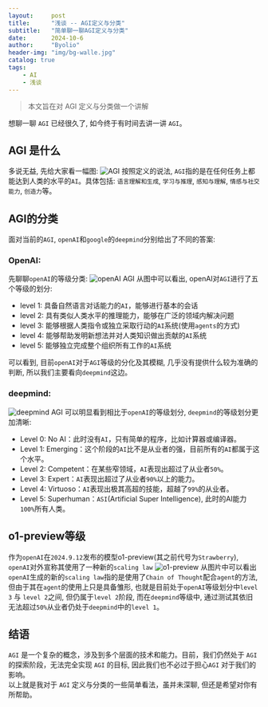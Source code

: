 ```yaml
---
layout:     post
title:      "浅谈 -- AGI定义与分类"
subtitle:   "简单聊一聊AGI定义与分类"
date:       2024-10-6
author:     "Byolio"
header-img: "img/bg-walle.jpg"
catalog: true
tags:
    - AI
    - 浅谈
---
```

> 本文旨在对 AGI 定义与分类做一个讲解

想聊一聊 `AGI` 已经很久了, 如今终于有时间去讲一讲 `AGI`。

## AGI 是什么
多说无益, 先给大家看一幅图:
![AGI](https://cdn.jsdelivr.net/gh/byolio/mytc@main/img/NGS.png)
按照定义的说法, `AGI`指的是在任何任务上都能达到人类的水平的`AI`。具体包括: 
`语言理解和生成`, `学习与推理`, `感知与理解`, `情感与社交能力`, `创造力`等。

## AGI的分类
面对当前的`AGI`, `openAI`和`google`的`deepmind`分别给出了不同的答案:

### OpenAI:
先聊聊`openAI`的等级分类:
![openAI AGI](https://cdn.jsdelivr.net/gh/byolio/mytc@main/img/openAILevel.png)
从图中可以看出, openAI对`AGI`进行了五个等级的划分:
* level 1: 具备自然语言对话能力的`AI`，能够进行基本的会话
* level 2: 具有类似人类水平的推理能力，能够在广泛的领域内解决问题
* level 3: 能够根据人类指令或独立采取行动的`AI`系统(使用`agents`的方式)
* level 4: 能够帮助发明新想法并对人类知识做出贡献的`AI`系统
* level 5: 能够独立完成整个组织所有工作的`AI`系统

可以看到, 目前`openAI`对于`AGI`等级的分化及其模糊, 几乎没有提供什么较为准确的判断, 所以我们主要看向`deepmind`这边。

### deepmind:
![deepmind AGI](https://cdn.jsdelivr.net/gh/byolio/mytc@main/img/deepmindGoogleLevel.png)
可以明显看到相比于`openAI`的等级划分, `deepmind`的等级划分更加清晰:
* Level 0: No AI：此时没有`AI`，只有简单的程序，比如计算器或编译器。
* Level 1: Emerging：这个阶段的`AI`比不是从业者的强，目前所有的`AI`都属于这个水平。
* Level 2: Competent：在某些窄领域，`AI`表现出超过了从业者`50%`。
* Level 3: Expert：`AI`表现出超过了从业者`90%`以上的能力。
* Level 4: Virtuoso：`AI`表现出极其高超的技能，超越了`99%`的从业者。
* Level 5: Superhuman：`ASI`(Artificial Super Intelligence), 此时的AI能力`100%`所有人类。


## o1-preview等级
作为`openAI`在`2024.9.12`发布的模型o1-preview(其之前代号为`Strawberry`), 
`openAI`对外宣称其使用了一种新的`scaling law`
![o1-preview](https://cdn.jsdelivr.net/gh/byolio/mytc@main/img/o1-preview-theory.png)
从图片中可以看出`openAI`生成的新的`scaling law`指的是使用了`Chain of Thought`配合`agent`的方法, 但由于其在`agent`的使用上只是具备雏形, 也就是目前处于`openAI`等级划分中`level 3` 与 `level 2`之间, 但仍属于`level 2`阶段, 而在`deepmind`等级中, 通过测试其依旧无法超过`50%`从业者仍处于`deepmind`中的`level 1`。


## 结语
`AGI` 是一个复杂的概念，涉及到多个层面的技术和能力。目前，我们仍然处于 `AGI` 的探索阶段，无法完全实现 `AGI` 的目标, 因此我们也不必过于担心`AGI` 对于我们的影响。\
以上就是我对于 `AGI` 定义与分类的一些简单看法，虽并未深聊, 但还是希望对你有所帮助。


